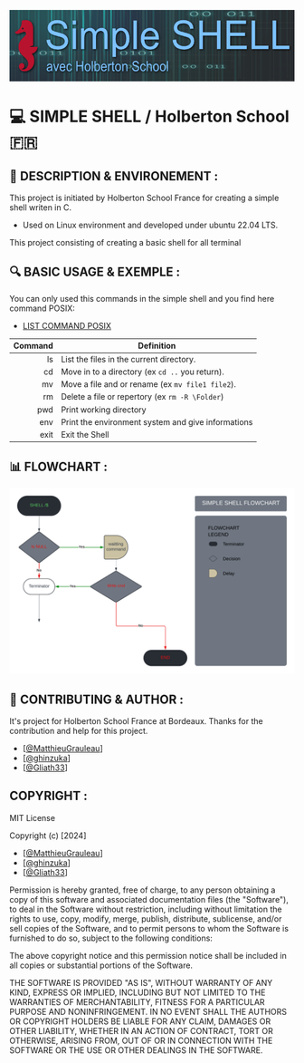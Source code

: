 ![HEADER](https://github.com/MatthieuGrauleau/holbertonschool-simple_shell/blob/david/img/header.png)

# :computer: SIMPLE SHELL / Holberton School :fr:

## :memo: DESCRIPTION & ENVIRONEMENT :

This project is initiated by Holberton School France for creating a simple shell writen in C.

- Used on Linux environment and developed under ubuntu 22.04 LTS.

This project consisting of creating a basic shell for all terminal

## :mag: BASIC USAGE & EXEMPLE :

You can only used this commands in the simple shell and you find here command POSIX:
- [LIST COMMAND POSIX](https://en.wikipedia.org/wiki/List_of_POSIX_commands)

|  Command  | Definition                                             |
|----------:|--------------------------------------------------------|
|    ls     | List the files in the current directory.               |
|    cd     | Move in to a directory (ex ```cd ..``` you return).    |
|    mv     | Move a file and or rename (ex ```mv file1 file2```).   |
|    rm     | Delete a file or repertory (ex ```rm -R \Folder```)    |
|    pwd    | Print working directory                                |
|    env    | Print the environment system and give informations     |
|    exit   | Exit the Shell                                         |

## :bar_chart: FLOWCHART :
![FLOWCHART](https://github.com/MatthieuGrauleau/holbertonschool-simple_shell/blob/david/img/flowchart_simpleshell.png)

## :floppy_disk: CONTRIBUTING & AUTHOR :

It's project for Holberton School France at Bordeaux.
Thanks for the contribution and help for this project.

- [[@MatthieuGrauleau](https://github.com/MatthieuGrauleau)]
- [[@ghinzuka](https://github.com/ghinzuka)]
- [[@Gliath33](https://github.com/Goliath33)]

## COPYRIGHT : 

MIT License

Copyright (c) [2024]    

- [[@MatthieuGrauleau](https://github.com/MatthieuGrauleau)]
- [[@ghinzuka](https://github.com/ghinzuka)]
- [[@Gliath33](https://github.com/Goliath33)]

Permission is hereby granted, free of charge, to any person obtaining a copy
of this software and associated documentation files (the "Software"), to deal
in the Software without restriction, including without limitation the rights
to use, copy, modify, merge, publish, distribute, sublicense, and/or sell
copies of the Software, and to permit persons to whom the Software is
furnished to do so, subject to the following conditions:

The above copyright notice and this permission notice shall be included in all
copies or substantial portions of the Software.

THE SOFTWARE IS PROVIDED "AS IS", WITHOUT WARRANTY OF ANY KIND, EXPRESS OR
IMPLIED, INCLUDING BUT NOT LIMITED TO THE WARRANTIES OF MERCHANTABILITY,
FITNESS FOR A PARTICULAR PURPOSE AND NONINFRINGEMENT. IN NO EVENT SHALL THE
AUTHORS OR COPYRIGHT HOLDERS BE LIABLE FOR ANY CLAIM, DAMAGES OR OTHER
LIABILITY, WHETHER IN AN ACTION OF CONTRACT, TORT OR OTHERWISE, ARISING FROM,
OUT OF OR IN CONNECTION WITH THE SOFTWARE OR THE USE OR OTHER DEALINGS IN THE
SOFTWARE.
